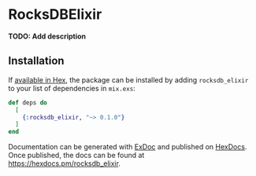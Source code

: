 # RocksDBElixir

**TODO: Add description**

## Installation

If [available in Hex](https://hex.pm/docs/publish), the package can be installed
by adding `rocksdb_elixir` to your list of dependencies in `mix.exs`:

```elixir
def deps do
  [
    {:rocksdb_elixir, "~> 0.1.0"}
  ]
end
```

Documentation can be generated with [ExDoc](https://github.com/elixir-lang/ex_doc)
and published on [HexDocs](https://hexdocs.pm). Once published, the docs can
be found at <https://hexdocs.pm/rocksdb_elixir>.

